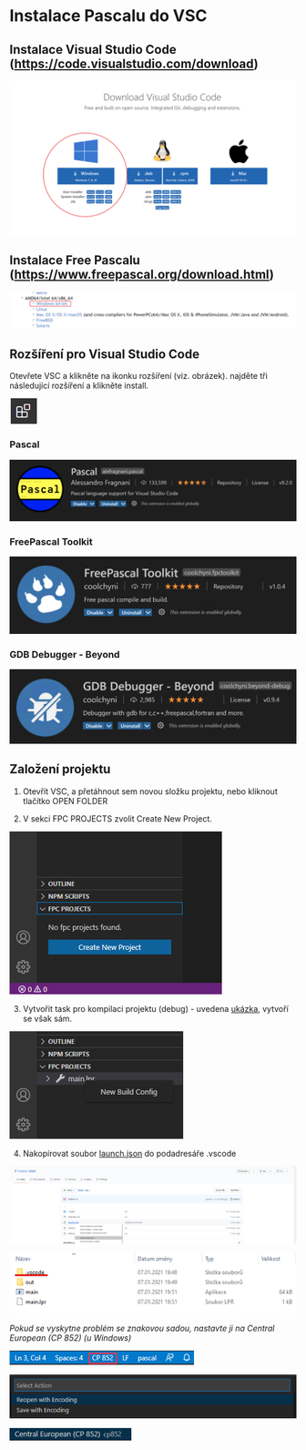 # Instalace Pascalu do VSC

## Instalace Visual Studio Code (https://code.visualstudio.com/download)
![](images/download.png)

## Instalace Free Pascalu (https://www.freepascal.org/download.html)
![](images/freepascal.png)

## Rozšíření pro Visual Studio Code
 Otevřete VSC a klikněte na ikonku rozšíření (viz. obrázek). najděte tři následující rozšíření a klikněte install.

![](images/extension_icon.png)

### Pascal
![](images/pascal_extension.png)

### FreePascal Toolkit
![](images/toolkit_extension.png)

### GDB Debugger - Beyond
![](images/gdb_debugger_extension.png)

## Založení projektu
1. Otevřít VSC, a přetáhnout sem novou složku projektu, nebo kliknout tlačítko OPEN FOLDER

2. V sekci FPC PROJECTS zvolit Create New Project.

![](images/create_project.png)

3. Vytvořit task pro kompilaci projektu (debug) - uvedena [ukázka](tasks.json), vytvoří se však sám.

![](images/buildtask.png)

4. Nakopírovat soubor [launch.json](launch.json) do podadresáře .vscode

![](images/launch_download.png)

![](images/save_place.png)

_Pokud se vyskytne problém se znakovou sadou, nastavte ji na Central European (CP 852) (u Windows)_

![](images/encoding_position.png)

![](images/encoding_selection.png)

![](images/encoding.png)